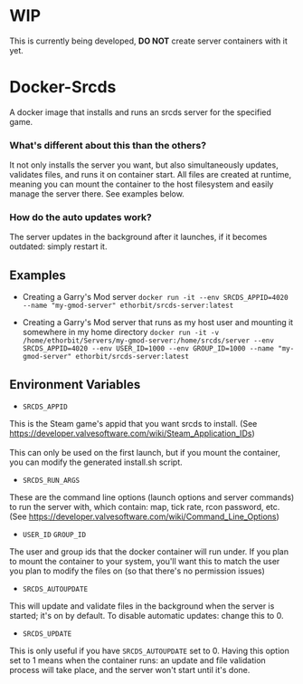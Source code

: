 # WIP
This is currently being developed, **DO NOT** create server containers with it yet.

# Docker-Srcds
A docker image that installs and runs an srcds server for the specified game.

### What's different about this than the others?
It not only installs the server you want, but also simultaneously updates, validates files, and runs it on container start. All files are created at runtime, meaning you can mount the container to the host filesystem and easily manage the server there. See examples below.

### How do the auto updates work?
The server updates in the background after it launches, if it becomes outdated: simply restart it.

## Examples
* Creating a Garry's Mod server
```docker run -it --env SRCDS_APPID=4020 --name "my-gmod-server" ethorbit/srcds-server:latest```

* Creating a Garry's Mod server that runs as my host user and mounting it somewhere in my home directory
```docker run -it -v /home/ethorbit/Servers/my-gmod-server:/home/srcds/server --env SRCDS_APPID=4020 --env USER_ID=1000 --env GROUP_ID=1000 --name "my-gmod-server" ethorbit/srcds-server:latest```

## Environment Variables
* `SRCDS_APPID`

This is the Steam game's appid that you want srcds to install. (See https://developer.valvesoftware.com/wiki/Steam_Application_IDs)
<br></br>
This can only be used on the first launch, but if you mount the container, you can modify the generated install.sh script.

* `SRCDS_RUN_ARGS`

These are the command line options (launch options and server commands) to run the server with, which contain: map, tick rate, rcon password, etc. (See https://developer.valvesoftware.com/wiki/Command_Line_Options)

* `USER_ID` `GROUP_ID`

The user and group ids that the docker container will run under. If you plan to mount the container to your system, you'll want this to match the user you plan to modify the files on (so that there's no permission issues)

* `SRCDS_AUTOUPDATE`

This will update and validate files in the background when the server is started; it's on by default. To disable automatic updates: change this to 0.

* `SRCDS_UPDATE`

This is only useful if you have `SRCDS_AUTOUPDATE` set to 0. Having this option set to 1 means when the container runs: an update and file validation process will take place, and the server won't start until it's done.
